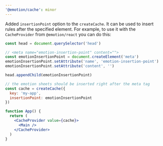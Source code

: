 ```yaml
---
'@emotion/cache': minor
---
```


Added `insertionPoint` option to the `createCache`. It can be used to insert rules after the specified element. For example, to use it with the `CacheProvider` from `@emotion/react` you can do this:

```jsx
const head = document.querySelector('head')

// <meta name="emotion-insertion-point" content="">
const emotionInsertionPoint = document.createElement('meta')
emotionInsertionPoint.setAttribute('name', 'emotion-insertion-point')
emotionInsertionPoint.setAttribute('content', '')

head.appendChild(emotionInsertionPoint)

// the emotion sheets should be inserted right after the meta tag
const cache = createCache({
  key: 'my-app',
  insertionPoint: emotionInsertionPoint
})

function App() {
  return (
    <CacheProvider value={cache}>
      <Main />
    </CacheProvider>
  )
}
```
